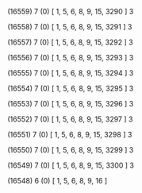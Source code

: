 (16559) 7 (0) [ 1, 5, 6, 8, 9, 15, 3290 ] 3 


(16558) 7 (0) [ 1, 5, 6, 8, 9, 15, 3291 ] 3 


(16557) 7 (0) [ 1, 5, 6, 8, 9, 15, 3292 ] 3 


(16556) 7 (0) [ 1, 5, 6, 8, 9, 15, 3293 ] 3 


(16555) 7 (0) [ 1, 5, 6, 8, 9, 15, 3294 ] 3 


(16554) 7 (0) [ 1, 5, 6, 8, 9, 15, 3295 ] 3 


(16553) 7 (0) [ 1, 5, 6, 8, 9, 15, 3296 ] 3 


(16552) 7 (0) [ 1, 5, 6, 8, 9, 15, 3297 ] 3 


(16551) 7 (0) [ 1, 5, 6, 8, 9, 15, 3298 ] 3 


(16550) 7 (0) [ 1, 5, 6, 8, 9, 15, 3299 ] 3 


(16549) 7 (0) [ 1, 5, 6, 8, 9, 15, 3300 ] 3 


(16548) 6 (0) [ 1, 5, 6, 8, 9, 16 ]  

